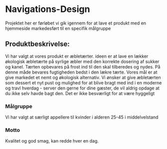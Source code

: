 # Navigations-Design

Projektet her er førløbet vi gik igennem for at lave et produkt med en hjemmeside markedesført til en specifik målgruppe

## Produktbeskrivelse:

Vi har valgt at vores
produkt er æbletærter. ideen er at lave en lækker økologisk æbletærte på
syrlige æbler med den korrekte dosering af sukker og kanel. Tærten opbevares på
frost ind til den skal tilberedes og nydes. På denne måde bevares fugtigheden bedst
i den lækre tærte. Vores mål er at give markedet et nemt og økologisk
alternativ. Vi ønsker at give æbletærten som dessert et nyt pust og mulighed
for at blive bragt med ind i en moderne og travl hverdag - server den gerne for
dine gæster, de vil aldrig opdage at du ikke selv havde bagt den. Det er ikke
besværligt for at være hyggeligt 

### Målgruppe 

Vi har valgt at
særligt appellere til kvinder i alderen 25-45 i middelvelstand  

### Motto

Kvalitet og god smag,
kan redde hver en dag.

